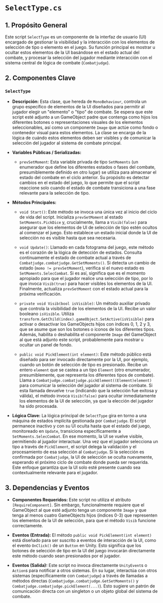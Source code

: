 # `SelectType.cs`

## 1. Propósito General
Este script `SelectType` es un componente de la interfaz de usuario (UI) encargado de gestionar la visibilidad y la interacción con los elementos de selección de tipo o elemento en el juego. Su función principal es mostrar u ocultar estos elementos de la UI basándose en el estado actual del combate, y procesar la selección del jugador mediante interacción con el sistema central de lógica de combate (`Combatjudge`).

## 2. Componentes Clave

### `SelectType`
-   **Descripción:** Esta clase, que hereda de `MonoBehaviour`, controla un grupo específico de elementos de la UI diseñados para permitir al jugador elegir un "elemento" o "tipo" de combate. Se espera que este script esté adjunto a un GameObject padre que contenga como hijos los diferentes botones o representaciones visuales de los elementos seleccionables, así como un componente `Image` que actúe como fondo o contenedor visual para estos elementos. La clase se encarga de la lógica de cuándo estos elementos deben ser visibles y de comunicar la selección del jugador al sistema de combate principal.

-   **Variables Públicas / Serializadas:**
    *   `prevSetMoment`: Esta variable privada de tipo `SetMoments` (un enumerador que define los diferentes estados o fases del combate, presumiblemente definido en otro lugar) se utiliza para almacenar el estado del combate en el ciclo anterior. Su propósito es detectar cambios en el estado del juego, lo que permite que el script reaccione solo cuando el estado de combate transiciona a una fase relevante para la selección de tipo.

-   **Métodos Principales:**
    *   `void Start()`: Este método se invoca una única vez al inicio del ciclo de vida del script. Inicializa `prevSetMoment` al estado `SetMoments.PickDice` y, crucialmente, llama a `Visib(false)` para asegurar que los elementos de UI de selección de tipo estén ocultos al comenzar el juego. Esto establece un estado inicial donde la UI de selección no es visible hasta que sea necesaria.

    *   `void Update()`: Llamado en cada fotograma del juego, este método es el corazón de la lógica de detección de estados. Consulta continuamente el estado de combate actual a través de `Combatjudge.combatjudge.GetSetMoments()`. Si detecta un cambio de estado (`momo != prevSetMoment`), verifica si el nuevo estado es `SetMoments.SelecCombat`. Si es así, significa que es el momento apropiado para que el jugador realice una selección de tipo, por lo que invoca `Visib(true)` para hacer visibles los elementos de la UI. Finalmente, actualiza `prevSetMoment` con el estado actual para la próxima verificación.

    *   `private void Visib(bool isVisible)`: Un método auxiliar privado que controla la visibilidad de los elementos de la UI. Recibe un valor booleano `isVisible`. Utiliza `transform.GetChild(index).gameObject.SetActive(isVisible)` para activar o desactivar los GameObjects hijos con índices 0, 1, 2 y 3, que se asume que son los botones o iconos de los diferentes tipos. Además, habilita o deshabilita el componente `Image` del GameObject al que está adjunto este script, probablemente para mostrar u ocultar un panel de fondo.

    *   `public void PickElement(int element)`: Este método público está diseñado para ser invocado directamente por la UI, por ejemplo, cuando un botón de selección de tipo es presionado. Recibe un entero `element` que se castea a un tipo `Element` (otro enumerador, presumiblemente, que representa los diferentes tipos de combate). Llama a `Combatjudge.combatjudge.pickElement((Element)element)` para comunicar la selección del jugador al sistema de combate. Si esta llamada devuelve `true` (indicando que la selección fue exitosa y válida), el método invoca `Visib(false)` para ocultar inmediatamente los elementos de la UI de selección, ya que la elección del jugador ha sido procesada.

-   **Lógica Clave:**
    La lógica principal de `SelectType` gira en torno a una máquina de estados implícita gestionada por `Combatjudge`. El script permanece inactivo y con su UI oculta hasta que el estado del juego, monitoreado en `Update`, transiciona específicamente a `SetMoments.SelecCombat`. En ese momento, la UI se vuelve visible, permitiendo al jugador interactuar. Una vez que el jugador selecciona un tipo a través de `PickElement`, el script delega la validación y el procesamiento de esa selección al `Combatjudge`. Si la selección es confirmada por `Combatjudge`, la UI de selección se oculta nuevamente, esperando el próximo ciclo de combate donde pueda ser requerida. Este enfoque garantiza que la UI solo esté presente cuando sea contextualmente relevante para el jugador.

## 3. Dependencias y Eventos

-   **Componentes Requeridos:**
    Este script no utiliza el atributo `[RequireComponent]`. Sin embargo, funcionalmente requiere que el GameObject al que esté adjunto tenga un componente `Image` y que tenga al menos cuatro GameObjects hijos (índices 0-3) que representen los elementos de la UI de selección, para que el método `Visib` funcione correctamente.

-   **Eventos (Entrada):**
    El método `public void PickElement(int element)` está diseñado para ser suscrito a eventos de interacción de la UI, como el evento `OnClick()` de un `Button` en Unity. Esto significa que los botones de selección de tipo en la UI del juego invocarán directamente este método cuando sean presionados por el jugador.

-   **Eventos (Salida):**
    Este script no invoca directamente `UnityEvent`s o `Action`s para notificar a otros sistemas. En su lugar, interactúa con otros sistemas (específicamente con `Combatjudge`) a través de llamadas a métodos directas (`Combatjudge.combatjudge.GetSetMoments()` y `Combatjudge.combatjudge.pickElement(...)`). Esto sugiere un patrón de comunicación directa con un singleton o un objeto global del sistema de combate.
